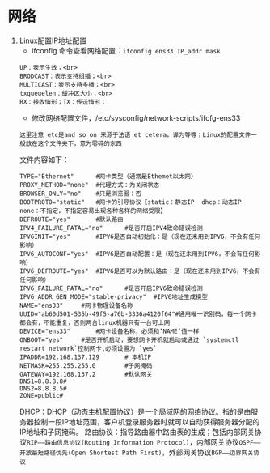 # 网络
1. Linux配置IP地址配置
    * ifconfig 命令查看网络配置：`ifconfig ens33 IP_addr mask `
    ```
    UP：表示生效；<br>
    BRODCAST：表示支持组播；<br>
    MULTICAST：表示支持多播；<br>
    txqueuelen：缓冲区大小；<br>
    RX：接收情形；TX：传送情形；
    ```
    * 修改网络配置文件，/etc/sysconfig/network-scripts/ifcfg-ens33
    ```
    这里注意 etc是and so on 来源于法语 et cetera，译为等等；Linux的配置文件一般放在这个文件夹下，意为零碎的东西
    ```
   文件内容如下：
   ```
   TYPE="Ethernet"		#网卡类型（通常是Ethemet以太网）
   PROXY_METHOD="none"	#代理方式：为关闭状态
   BROWSER_ONLY="no"	#只是浏览器：否
   BOOTPROTO="static"	#网卡的引导协议【static：静态IP  dhcp：动态IP   none：不指定，不指定容易出现各种各样的网络受限】
   DEFROUTE="yes"		#默认路由
   IPV4_FAILURE_FATAL="no"		#是否开启IPV4致命错误检测
   IPV6INIT="yes"		#IPV6是否自动初始化：是（现在还未用到IPV6，不会有任何影响）
   IPV6_AUTOCONF="yes"	#IPV6是否自动配置：是（现在还未用到IPV6，不会有任何影响）
   IPV6_DEFROUTE="yes"	#IPV6是否可以为默认路由：是（现在还未用到IPV6，不会有任何影响）
   IPV6_FAILURE_FATAL="no"		#是否开启IPV6致命错误检测
   IPV6_ADDR_GEN_MODE="stable-privacy"	#IPV6地址生成模型
   NAME="ens33"		#网卡物理设备名称
   UUID="ab60d501-535b-49f5-a76b-3336a4120f64"#通用唯一识别码，每一个网卡都会有，不能重复，否则两台linux机器只有一台可上网
   DEVICE="ens33"		#网卡设备名称，必须和‘NAME’值一样
   ONBOOT="yes"		#是否开机启动，要想网卡开机就启动或通过 `systemctl restart network`控制网卡,必须设置为 `yes`
   IPADDR=192.168.137.129		# 本机IP
   NETMASK=255.255.255.0		#子网掩码
   GATEWAY=192.168.137.2		#默认网关
   DNS1=8.8.8.8#
   DNS2=8.8.8.5#
   ZONE=public#
   ```
   DHCP：DHCP（动态主机配置协议）是一个局域网的网络协议。指的是由服务器控制一段IP地址范围，客户机登录服务器时就可以自动获得服务器分配的IP地址和子网掩码。
   路由协议：指导路由器中路由表的生成；包括内部网关协议`RIP——路由信息协议(Routing Information Protocol)`，内部网关协议`OSPF——开放最短路径优先(Open Shortest Path First)`，外部网关协议`BGP——边界网关协议`
